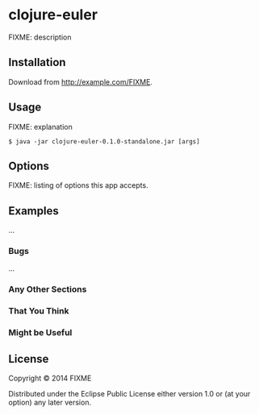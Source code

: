 # clojure-euler

FIXME: description

## Installation

Download from http://example.com/FIXME.

## Usage

FIXME: explanation

    $ java -jar clojure-euler-0.1.0-standalone.jar [args]

## Options

FIXME: listing of options this app accepts.

## Examples

...

### Bugs

...

### Any Other Sections
### That You Think
### Might be Useful

## License

Copyright © 2014 FIXME

Distributed under the Eclipse Public License either version 1.0 or (at
your option) any later version.
